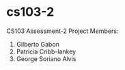 # cs103-2
CS103 Assessment-2 Project
Members:
1. Gilberto Gabon
2. Patricia Cribb-lankey
3. George Soriano Alvis
